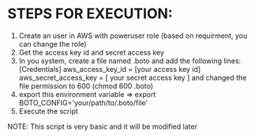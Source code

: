 # STEPS FOR EXECUTION:

1. Create an user in AWS with poweruser role (based on requirment, you can change the role)
2. Get the access key id and secret access key
3. In you system, create a file named .boto and add the following lines:
  [Credentials]
  aws_access_key_id = [your access key id]
  aws_secret_access_key = [ your secret access key ]
  and changed the file permission to 600 (chmod 600 .boto)
4. export this environment variable => export BOTO_CONFIG='your/path/to/.boto/file'
5. Execute the script

NOTE: This script is very basic and it will be modified later
